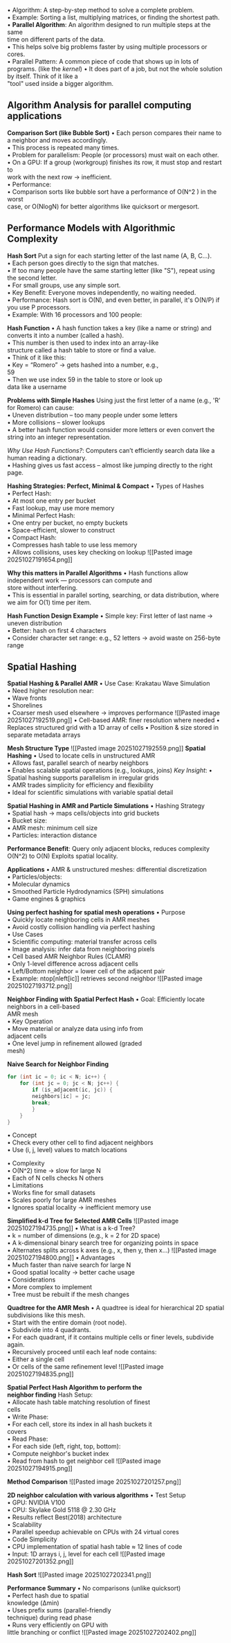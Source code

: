 • Algorithm: A step-by-step method to solve a complete problem.  
	• Example: Sorting a list, multiplying matrices, or finding the shortest path.  
• **Parallel Algorithm**: An algorithm designed to run multiple steps at the same  
time on different parts of the data.  
	• This helps solve big problems faster by using multiple processors or cores.  
• Parallel Pattern: A common piece of code that shows up in lots of programs. (like the *kernel*)
	• It does part of a job, but not the whole solution by itself. Think of it like a  
	"tool" used inside a bigger algorithm.
## Algorithm Analysis for parallel computing applications 
**Comparison Sort (like Bubble Sort)**
• Each person compares their name to a neighbor and moves accordingly.  
• This process is repeated many times.  
• Problem for parallelism: People (or processors) must wait on each other.  
• On a GPU: If a group (workgroup) finishes its row, it must stop and restart to  
work with the next row -> inefficient.  
• Performance:  
	• Comparison sorts like bubble sort have a performance of O(N^2 ) in the worst  
	case, or O(NlogN)  for better algorithms like quicksort or mergesort.  

## Performance Models with Algorithmic Complexity 
**Hash Sort**
Put a sign for each starting letter of the last name (A, B, C...).  
• Each person goes directly to the sign that matches.  
• If too many people have the same starting letter (like "S"), repeat using the second letter.  
• For small groups, use any simple sort.  
	• Key Benefit: Everyone moves independently, no waiting needed.  
• Performance: Hash sort is O(N), and even better, in parallel, it's O(N/P) if you use P processors.  
• Example: With 16 processors and 100 people:

**Hash Function**
• A hash function takes a key (like a name or string) and  
converts it into a number (called a hash).  
• This number is then used to index into an array-like  
structure called a hash table to store or find a value.  
• Think of it like this:  
	• Key = “Romero” -> gets hashed into a number, e.g.,  
	59  
	• Then we use index 59 in the table to store or look up  
	data like a username
	
**Problems with Simple Hashes**
Using just the first letter of a name (e.g., 'R' for Romero) can cause:  
	• Uneven distribution – too many people under some letters  
	• More collisions – slower lookups  
• A better hash function would consider more letters or even convert the  
string into an integer representation.

*Why Use Hash Functions?*:  Computers can’t efficiently search data like a human reading a dictionary.  
	• Hashing gives us fast access – almost like jumping directly to the right page.

**Hashing Strategies: Perfect, Minimal & Compact**
• Types of Hashes  
	• Perfect Hash:  
		• At most one entry per bucket  
		• Fast lookup, may use more memory  
	• Minimal Perfect Hash:  
		• One entry per bucket, no empty buckets  
		• Space-efficient, slower to construct  
	• Compact Hash:  
		• Compresses hash table to use less memory  
		• Allows collisions, uses key checking on lookup
![[Pasted image 20251027191654.png]]

**Why this matters in Parallel Algorithms**
• Hash functions allow independent work — processors can compute and  
store without interfering.  
• This is essential in parallel sorting, searching, or data distribution, where  
we aim for O(1) time per item.

**Hash Function Design Example**
• Simple key: First letter of last name -> uneven distribution  
• Better: hash on first 4 characters  
• Consider character set range: e.g., 52 letters -> avoid waste on 256-byte  
range
## Spatial Hashing
**Spatial Hashing & Parallel AMR**
• Use Case: Krakatau Wave Simulation  
• Need higher resolution near:  
	• Wave fronts  
	• Shorelines  
• Coarser mesh used elsewhere -> improves performance
![[Pasted image 20251027192519.png]]
• Cell-based AMR: finer resolution where
needed
• Replaces structured grid with a 1D array of
cells
• Position & size stored in separate metadata
arrays

**Mesh Structure Type**
![[Pasted image 20251027192559.png]]
**Spatial Hashing**
• Used to locate cells in unstructured AMR  
• Allows fast, parallel search of nearby neighbors  
• Enables scalable spatial operations (e.g., lookups, joins)
*Key Insight*: 
• Spatial hashing supports parallelism in irregular grids  
• AMR trades simplicity for efficiency and flexibility  
• Ideal for scientific simulations with variable spatial detail

**Spatial Hashing in AMR and Particle Simulations**
• Hashing Strategy  
• Spatial hash -> maps cells/objects into grid buckets  
• Bucket size:  
	• AMR mesh: minimum cell size  
	• Particles: interaction distance

**Performance Benefit**: Query only adjacent blocks, reduces complexity O(N^2) to O(N)
Exploits spatial locality. 

**Applications**
• AMR & unstructured meshes: differential discretization  
• Particles/objects:  
	• Molecular dynamics  
	• Smoothed Particle Hydrodynamics (SPH) simulations  
	• Game engines & graphics

**Using perfect hashing for spatial mesh operations**
• Purpose  
	• Quickly locate neighboring cells in AMR meshes  
	• Avoid costly collision handling via perfect hashing  
	• Use Cases  
		• Scientific computing: material transfer across cells  
		• Image analysis: infer data from neighboring pixels  
• Cell based AMR Neighbor Rules (CLAMR)  
	• Only 1-level difference across adjacent cells  
	• Left/Bottom neighbor = lower cell of the adjacent pair  
	• Example: ntop[nleft[ic]] retrieves second neighbor
![[Pasted image 20251027193712.png]]

**Neighbor Finding with Spatial Perfect Hash**
• Goal: Efficiently locate neighbors in a cell-based  
AMR mesh  
	• Key Operation  
		• Move material or analyze data using info from  
		adjacent cells  
		• One level jump in refinement allowed (graded  
		mesh)
	
**Naive Search for Neighbor Finding**
```c++
for (int ic = 0; ic < N; ic++) {  
	for (int jc = 0; jc < N; jc++) {  
		if (is_adjacent(ic, jc)) {  
		neighbors[ic] = jc;  
		break;  
		}  
	}  
}
```
• Concept  
	• Check every other cell to find adjacent neighbors  
	• Use (i, j, level) values to match locations

• Complexity  
	• O(N^2) time -> slow for large N  
	• Each of N cells checks N others  
• Limitations  
	• Works fine for small datasets  
	• Scales poorly for large AMR meshes  
	• Ignores spatial locality -> inefficient memory use  

**Simplified k-d Tree for Selected AMR Cells**
![[Pasted image 20251027194735.png]]
• What is a k-d Tree?  
	• k = number of dimensions (e.g., k = 2 for 2D space)  
	• A k-dimensional binary search tree for organizing points in space  
	• Alternates splits across k axes (e.g., x, then y, then x...)
![[Pasted image 20251027194800.png]]
• Advantages  
	• Much faster than naive search for large N  
	• Good spatial locality -> better cache usage  
• Considerations  
	• More complex to implement  
	• Tree must be rebuilt if the mesh changes

**Quadtree for the AMR Mesh**
• A quadtree is ideal for hierarchical 2D spatial subdivisions like this mesh.  
• Start with the entire domain (root node).  
• Subdivide into 4 quadrants.  
• For each quadrant, if it contains multiple cells or finer levels, subdivide again.  
• Recursively proceed until each leaf node contains:  
	• Either a single cell  
	• Or cells of the same refinement level
![[Pasted image 20251027194835.png]]

**Spatial Perfect Hash Algorithm to perform the  
neighbor finding**
Hash Setup:  
• Allocate hash table matching resolution of finest  
cells  
• Write Phase:  
	• For each cell, store its index in all hash buckets it  
covers  
• Read Phase:  
	• For each side (left, right, top, bottom):  
		• Compute neighbor's bucket index  
		• Read from hash to get neighbor cell
![[Pasted image 20251027194915.png]]

**Method Comparison**
![[Pasted image 20251027201257.png]]

**2D neighbor calculation with various algorithms**
• Test Setup  
	• GPU: NVIDIA V100  
	• CPU: Skylake Gold 5118 @ 2.30 GHz  
	• Results reflect Best(2018) architecture  
• Scalability  
	• Parallel speedup achievable on CPUs with 24 virtual cores  
• Code Simplicity  
	• CPU implementation of spatial hash table ≈ 12 lines of code  
	• Input: 1D arrays i, j, level for each cell
![[Pasted image 20251027201352.png]]

**Hash Sort**
![[Pasted image 20251027202341.png]]

**Performance Summary**
• No comparisons (unlike quicksort)  
• Perfect hash due to spatial  
knowledge (Δmin)  
• Uses prefix sums (parallel-friendly  
technique) during read phase  
• Runs very efficiently on GPU with  
little branching or conflict
![[Pasted image 20251027202402.png]]


